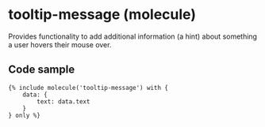 # tooltip-message (molecule)

Provides functionality to add additional information (a hint) about something a user hovers their mouse over.

## Code sample

```
{% include molecule('tooltip-message') with {
    data: {
        text: data.text
    }
} only %}
```
